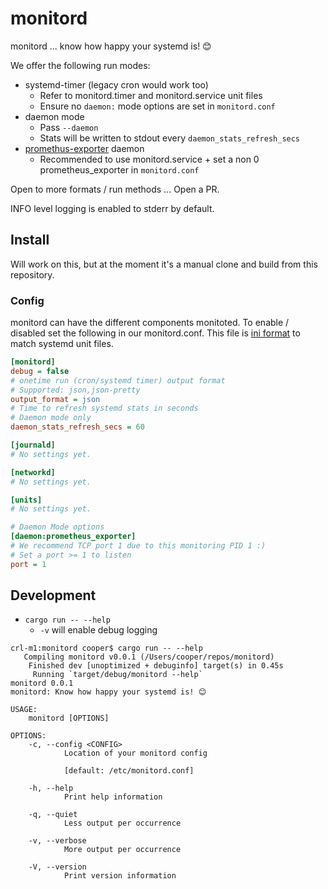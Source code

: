 # monitord

monitord ... know how happy your systemd is! 😊

We offer the following run modes:

- systemd-timer (legacy cron would work too)
  - Refer to monitord.timer and monitord.service unit files
  - Ensure no `daemon:` mode options are set in `monitord.conf`
- daemon mode
  - Pass `--daemon`
  - Stats will be written to stdout every `daemon_stats_refresh_secs`
- [promethus-exporter](https://prometheus.io/docs/instrumenting/exporters/) daemon
  - Recommended to use monitord.service + set a non 0 prometheus_exporter in `monitord.conf`

Open to more formats / run methods ... Open a PR.

INFO level logging is enabled to stderr by default.

## Install

Will work on this, but at the moment it's a manual clone and build from this repository.

### Config

monitord can have the different components monitoted. To enable / disabled set the 
following in our monitord.conf. This file is [ini format](https://en.wikipedia.org/wiki/INI_file)
to match systemd unit files.

```ini
[monitord]
debug = false
# onetime run (cron/systemd timer) output format
# Supported: json,json-pretty
output_format = json
# Time to refresh systemd stats in seconds
# Daemon mode only
daemon_stats_refresh_secs = 60

[journald]
# No settings yet.

[networkd]
# No settings yet.

[units]
# No settings yet.

# Daemon Mode options
[daemon:prometheus_exporter]
# We recommend TCP port 1 due to this monitoring PID 1 :)
# Set a port >= 1 to listen
port = 1
```

## Development

- `cargo run -- --help`
  - `-v` will enable debug logging

```console
crl-m1:monitord cooper$ cargo run -- --help
   Compiling monitord v0.0.1 (/Users/cooper/repos/monitord)
    Finished dev [unoptimized + debuginfo] target(s) in 0.45s
     Running `target/debug/monitord --help`
monitord 0.0.1
monitord: Know how happy your systemd is! 😊

USAGE:
    monitord [OPTIONS]

OPTIONS:
    -c, --config <CONFIG>
            Location of your monitord config

            [default: /etc/monitord.conf]

    -h, --help
            Print help information

    -q, --quiet
            Less output per occurrence

    -v, --verbose
            More output per occurrence

    -V, --version
            Print version information
```
